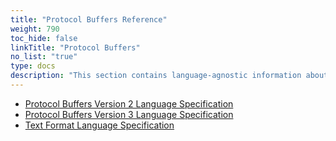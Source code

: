 ```yaml
---
title: "Protocol Buffers Reference"
weight: 790
toc_hide: false
linkTitle: "Protocol Buffers"
no_list: "true"
type: docs
description: "This section contains language-agnostic information about how to use protocol buffers."
---
```

    

*   [Protocol Buffers Version 2 Language Specification](/reference/protobuf/proto2-spec)
*   [Protocol Buffers Version 3 Language Specification](/reference/protobuf/proto3-spec)
*   [Text Format Language Specification](/reference/protobuf/textformat-spec)
